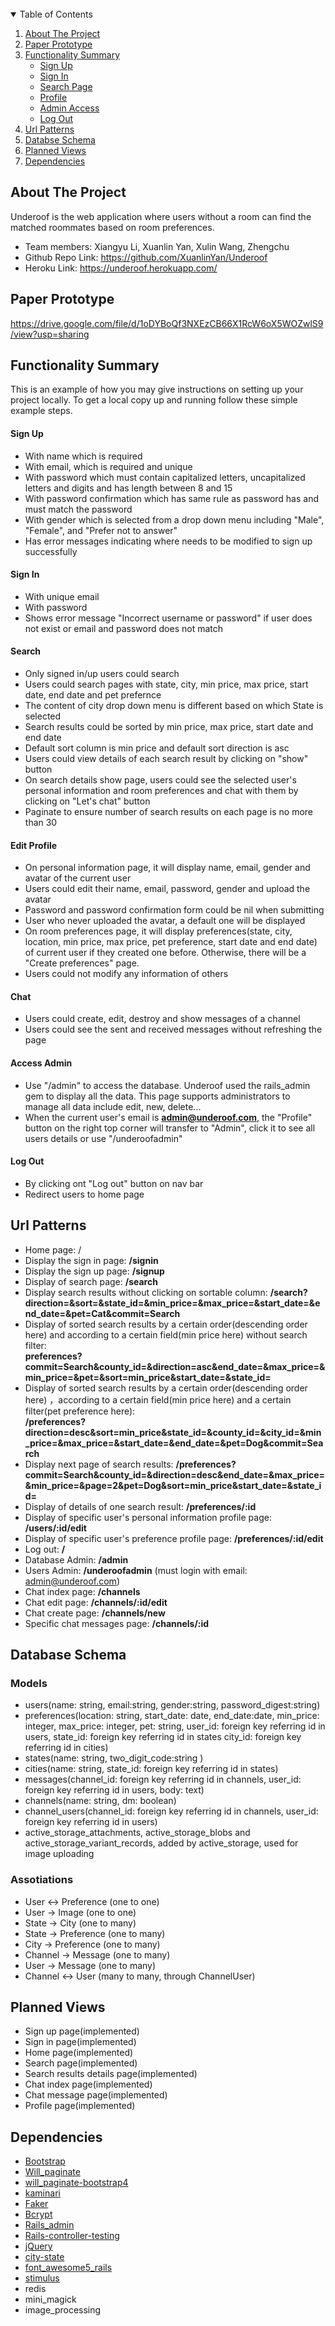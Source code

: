 <br />

<!-- TABLE OF CONTENTS -->

<details open="open">
  <summary>Table of Contents</summary>
  <ol>
    <li>
      <a href="#about-the-project">About The Project</a>
    </li>
    <li>
      <a href="#paper-prototype">Paper Prototype</a>
    </li>
    <li>
      <a href="#functionality-summary">Functionality Summary</a>
      <ul>
        <li><a href="#sign-up">Sign Up</a></li>
        <li><a href="#sign-in">Sign In</a></li>
        <li><a href="#search-page">Search Page</a></li>
        <li><a href="#profile">Profile</a></li>
        <li><a href="#admin-access">Admin Access</a></li>
        <li><a href="#log-out">Log Out</a></li>
      </ul>
    </li>
    <li><a href="#url-patterns">Url Patterns</a></li>
    <li><a href="#database-schema">Databse Schema</a></li>
    <li><a href="#planned-views">Planned Views</a></li>
    <li><a href="#dependencies">Dependencies</a></li>
  </ol>
</details>


<!-- ABOUT THE PROJECT -->
## About The Project

Underoof is the web application where users without a room can find the matched roommates based on room preferences. 

* Team members: Xiangyu Li, Xuanlin Yan, Xulin Wang, Zhengchu
* Github Repo Link: https://github.com/XuanlinYan/Underoof
* Heroku Link: https://underoof.herokuapp.com/

## Paper Prototype
https://drive.google.com/file/d/1oDYBoQf3NXEzCB66X1RcW6oX5WOZwlS9/view?usp=sharing

<!-- Functionality Summary -->
## Functionality Summary

This is an example of how you may give instructions on setting up your project locally.
To get a local copy up and running follow these simple example steps.

#### Sign Up
* With name which is required
* With email, which is required and unique
* With password which must contain capitalized letters, uncapitalized letters and digits and has length between 8 and 15
* With password confirmation which has same rule as password has and must match the password
* With gender which is selected from a drop down menu including "Male", "Female", and "Prefer not to answer"
* Has error messages indicating where needs to be modified to sign up successfully

#### Sign In
* With unique email
* With password
* Shows error message "Incorrect username or password" if user does not exist or email and password does not match

#### Search
* Only signed in/up users could search
* Users could search pages with state, city, min price, max price, start date, end date and pet prefernce
* The content of city drop down menu is different based on which State is selected
* Search results could be sorted by min price, max price, start date and end date
* Default sort column is min price and default sort direction is asc
* Users could view details of each search result by clicking on "show" button
* On search details show page, users could see the selected user's personal information and room preferences and chat with them by clicking on "Let's chat" button
* Paginate to ensure number of search results on each page is no more than 30


#### Edit Profile
* On personal information page, it will display name, email, gender and avatar of the current user
* Users could edit their name, email, password, gender and upload the avatar
* Password and password confirmation form could be nil when submitting
* User who never uploaded the avatar, a default one will be displayed
* On room preferences page, it will display preferences(state, city, location, min price, max price, pet preference, start date and end date) of current user if they created one before. Otherwise, there will be a "Create preferences" page.
* Users could not modify any information of others

#### Chat
* Users could create, edit, destroy and show messages of a channel
* Users could see the sent and received messages without refreshing the page

#### Access Admin
* Use "/admin" to access the database. Underoof used the rails_admin gem to display all the data. This page supports administrators to manage all data include  edit, new, delete...
* When the current user's email is **admin@underoof.com**, the "Profile" button on the right top corner will transfer to "Admin", click it to see all users details or use "/underoofadmin"

#### Log Out
* By clicking ont "Log out" button on nav bar
* Redirect users to home page



## Url Patterns
* Home page: /
* Display the sign in page: **/signin**
* Display the sign up page: **/signup**
* Display of search page: **/search**
* Display search results without clicking on sortable column: **/search?direction=&sort=&state_id=&min_price=&max_price=&start_date=&end_date=&pet=Cat&commit=Search**
* Display of sorted search results by a certain order(descending order here) and according to a certain field(min price here) without search filter:       
**preferences?commit=Search&county_id=&direction=asc&end_date=&max_price=&min_price=&pet=&sort=min_price&start_date=&state_id=**
* Display of sorted search results by a certain order(descending order here) ，according to a certain field(min price here) and a certain filter(pet preference here): </br>  **/preferences?direction=desc&sort=min_price&state_id=&county_id=&city_id=&min_price=&max_price=&start_date=&end_date=&pet=Dog&commit=Search**
* Display next page of search results: **/preferences?commit=Search&county_id=&direction=desc&end_date=&max_price=&min_price=&page=2&pet=Dog&sort=min_price&start_date=&state_id=**
* Display of details of one search result: **/preferences/:id**
* Display of specific user's personal information profile page: **/users/:id/edit**
* Display of specific user's preference profile page: **/preferences/:id/edit**
* Log out: **/**
* Database Admin: **/admin**
* Users Admin: **/underoofadmin** (must login with email: admin@underoof.com)
* Chat index page: **/channels**
* Chat edit page: **/channels/:id/edit**
* Chat create page: **/channels/new**
* Specific chat messages page: **/channels/:id**


## Database Schema
### Models
* users(name: string, email:string, gender:string, password_digest:string)
* preferences(location: string, start_date: date, end_date:date, min_price: integer, max_price: integer, pet: string, user_id: foreign key referring id in users, state_id: foreign key referring id in states city_id: foreign key referring id in cities)
* states(name: string, two_digit_code:string )
* cities(name: string, state_id: foreign key referring id in states)
* messages(channel_id: foreign key referring id in channels, user_id: foreign key referring id in users, body: text)
* channels(name: string, dm: boolean)
* channel_users(channel_id: foreign key referring id in channels, user_id: foreign key referring id in users)
* active_storage_attachments, active_storage_blobs and active_storage_variant_records, added by active_storage, used for image uploading

### Assotiations
* User <-> Preference (one to one)
* User -> Image (one to one)
* State -> City (one to many)
* State -> Preference (one to many)
* City -> Preference (one to many)
* Channel -> Message (one to many)
* User -> Message (one to many)
* Channel <-> User (many to many, through ChannelUser)

## Planned Views
* Sign up page(implemented)
* Sign in page(implemented)
* Home page(implemented)
* Search page(implemented)
* Search results details page(implemented)
* Chat index page(implemented)
* Chat message page(implemented)
* Profile page(implemented)



## Dependencies
* [Bootstrap](https://getbootstrap.com)
* [Will_paginate](https://github.com/mislav/will_paginate)
* [will_paginate-bootstrap4](https://github.com/delef/will_paginate-bootstrap4)
* [kaminari](https://github.com/kaminari/kaminari)
* [Faker](https://github.com/faker-ruby/faker)
* [Bcrypt](https://github.com/bcrypt-ruby/bcrypt-ruby)
* [Rails_admin](https://github.com/sferik/rails_admin)
* [Rails-controller-testing](https://github.com/rails/rails-controller-testing)
* [jQuery](https://www.botreetechnologies.com/blog/introducing-jquery-in-rails-6-using-webpacker)
* [city-state](https://github.com/loureirorg/city-state)
* [font_awesome5_rails](https://github.com/tomkra/font_awesome5_rails)
* [stimulus](https://stimulus.hotwire.dev/handbook/origin)
* redis
* mini_magick
* image_processing
